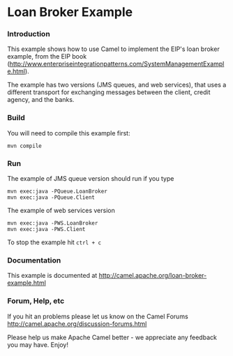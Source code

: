# Loan Broker Example

### Introduction
This example shows how to use Camel to implement the EIP's loan broker example,
from the EIP book (http://www.enterpriseintegrationpatterns.com/SystemManagementExample.html).

The example has two versions (JMS queues, and web services),
that uses a different transport for exchanging messages between
the client, credit agency, and the banks.

### Build

You will need to compile this example first:

	mvn compile

### Run

The example of JMS queue version should run if you type

	mvn exec:java -PQueue.LoanBroker
	mvn exec:java -PQueue.Client

The example of web services version

	mvn exec:java -PWS.LoanBroker
	mvn exec:java -PWS.Client

To stop the example hit `ctrl + c`

### Documentation

This example is documented at
  <http://camel.apache.org/loan-broker-example.html>

### Forum, Help, etc

If you hit an problems please let us know on the Camel Forums
	<http://camel.apache.org/discussion-forums.html>

Please help us make Apache Camel better - we appreciate any feedback you may
have.  Enjoy!
